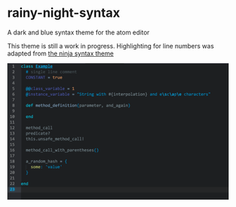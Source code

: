 rainy-night-syntax
==================

A dark and blue syntax theme for the atom editor

This theme is still a work in progress. Highlighting for line numbers was adapted from [the ninja syntax theme](https://atom.io/themes/ninja-syntax)

![ruby](/ruby_example.png)
